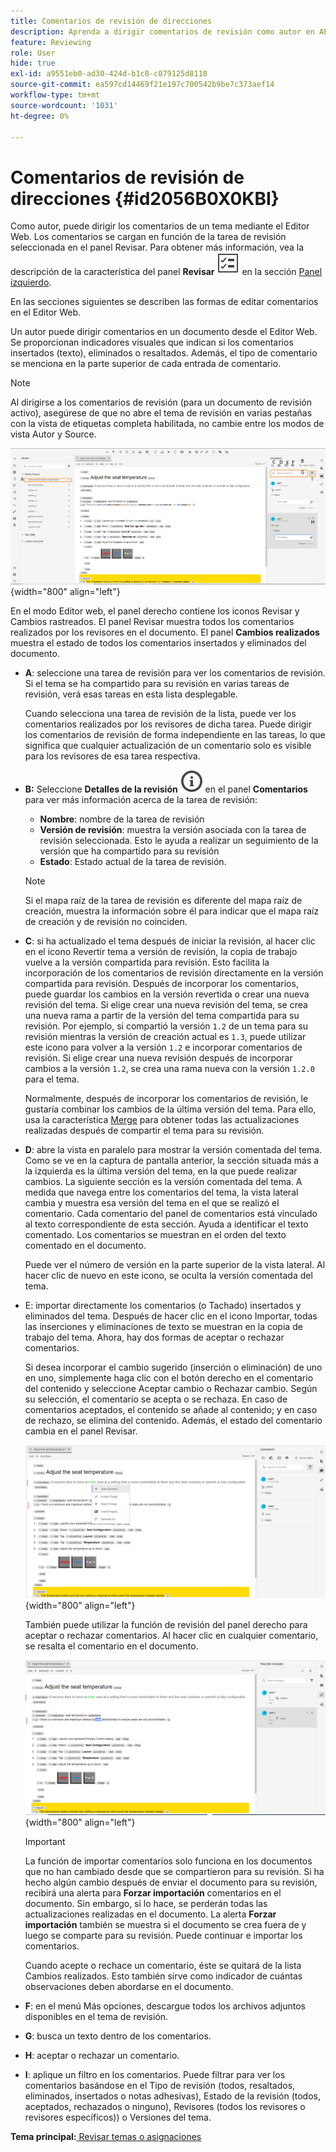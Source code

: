```yaml
---
title: Comentarios de revisión de direcciones
description: Aprenda a dirigir comentarios de revisión como autor en AEM Guides. Descubra cómo un autor puede editar, filtrar, aceptar o rechazar comentarios en un documento.
feature: Reviewing
role: User
hide: true
exl-id: a9551eb0-ad30-424d-b1c8-c079125d8118
source-git-commit: ea597cd14469f21e197c700542b9be7c373aef14
workflow-type: tm+mt
source-wordcount: '1031'
ht-degree: 0%

---
```


# Comentarios de revisión de direcciones {#id2056B0X0KBI}


Como autor, puede dirigir los comentarios de un tema mediante el Editor Web. Los comentarios se cargan en función de la tarea de revisión seleccionada en el panel Revisar. Para obtener más información, vea la descripción de la característica del panel **Revisar** ![](images/active-review-tasklist-icon.svg) en la sección [Panel izquierdo](../user-guide/web-editor-features.md#id2051EA0M0HS).

En las secciones siguientes se describen las formas de editar comentarios en el Editor Web.

Un autor puede dirigir comentarios en un documento desde el Editor Web. Se proporcionan indicadores visuales que indican si los comentarios insertados \(texto\), eliminados o resaltados. Además, el tipo de comentario se menciona en la parte superior de cada entrada de comentario.

>[!NOTE]
>
> Al dirigirse a los comentarios de revisión \(para un documento de revisión activo\), asegúrese de que no abre el tema de revisión en varias pestañas con la vista de etiquetas completa habilitada, no cambie entre los modos de vista Autor y Source.

![](images/comments-page-web-editor_cs.png){width="800" align="left"}

En el modo Editor web, el panel derecho contiene los iconos Revisar y Cambios rastreados. El panel Revisar muestra todos los comentarios realizados por los revisores en el documento. El panel **Cambios realizados** muestra el estado de todos los comentarios insertados y eliminados del documento.

- **A**: seleccione una tarea de revisión para ver los comentarios de revisión. Si el tema se ha compartido para su revisión en varias tareas de revisión, verá esas tareas en esta lista desplegable.

  Cuando selecciona una tarea de revisión de la lista, puede ver los comentarios realizados por los revisores de dicha tarea. Puede dirigir los comentarios de revisión de forma independiente en las tareas, lo que significa que cualquier actualización de un comentario solo es visible para los revisores de esa tarea respectiva.

- **B:** Seleccione **Detalles de la revisión** ![](images/active-review-info-icon.svg) en el panel **Comentarios** para ver más información acerca de la tarea de revisión:

   - **Nombre**: nombre de la tarea de revisión
   - **Versión de revisión**: muestra la versión asociada con la tarea de revisión seleccionada. Esto le ayuda a realizar un seguimiento de la versión que ha compartido para su revisión
   - **Estado**: Estado actual de la tarea de revisión.

  >[!NOTE]
  >
  > Si el mapa raíz de la tarea de revisión es diferente del mapa raíz de creación, muestra la información sobre él para indicar que el mapa raíz de creación y de revisión no coinciden.

- **C**: si ha actualizado el tema después de iniciar la revisión, al hacer clic en el icono Revertir tema a versión de revisión, la copia de trabajo vuelve a la versión compartida para revisión. Esto facilita la incorporación de los comentarios de revisión directamente en la versión compartida para revisión. Después de incorporar los comentarios, puede guardar los cambios en la versión revertida o crear una nueva revisión del tema. Si elige crear una nueva revisión del tema, se crea una nueva rama a partir de la versión del tema compartida para su revisión. Por ejemplo, si compartió la versión `1.2` de un tema para su revisión mientras la versión de creación actual es `1.3`, puede utilizar este icono para volver a la versión `1.2` e incorporar comentarios de revisión. Si elige crear una nueva revisión después de incorporar cambios a la versión `1.2`, se crea una rama nueva con la versión `1.2.0` para el tema.

  Normalmente, después de incorporar los comentarios de revisión, le gustaría combinar los cambios de la última versión del tema. Para ello, usa la característica [Merge](web-editor-features.md#id205DF04E0HS) para obtener todas las actualizaciones realizadas después de compartir el tema para su revisión.

- **D**: abre la vista en paralelo para mostrar la versión comentada del tema. Como se ve en la captura de pantalla anterior, la sección situada más a la izquierda es la última versión del tema, en la que puede realizar cambios. La siguiente sección es la versión comentada del tema. A medida que navega entre los comentarios del tema, la vista lateral cambia y muestra esa versión del tema en el que se realizó el comentario. Cada comentario del panel de comentarios está vinculado al texto correspondiente de esta sección. Ayuda a identificar el texto comentado. Los comentarios se muestran en el orden del texto comentado en el documento.

  Puede ver el número de versión en la parte superior de la vista lateral. Al hacer clic de nuevo en este icono, se oculta la versión comentada del tema.

- E: importar directamente los comentarios \(o Tachado\) insertados y eliminados del tema. Después de hacer clic en el icono Importar, todas las inserciones y eliminaciones de texto se muestran en la copia de trabajo del tema. Ahora, hay dos formas de aceptar o rechazar comentarios.

  Si desea incorporar el cambio sugerido \(inserción o eliminación\) de uno en uno, simplemente haga clic con el botón derecho en el comentario del contenido y seleccione Aceptar cambio o Rechazar cambio. Según su selección, el comentario se acepta o se rechaza. En caso de comentarios aceptados, el contenido se añade al contenido; y en caso de rechazo, se elimina del contenido. Además, el estado del comentario cambia en el panel Revisar.

  ![](images/import-comment-accept-web-editor_cs.png){width="800" align="left"}

  También puede utilizar la función de revisión del panel derecho para aceptar o rechazar comentarios. Al hacer clic en cualquier comentario, se resalta el comentario en el documento.

  ![](images/changes-tab_cs.png){width="800" align="left"}

  >[!IMPORTANT]
  >
  > La función de importar comentarios solo funciona en los documentos que no han cambiado desde que se compartieron para su revisión. Si ha hecho algún cambio después de enviar el documento para su revisión, recibirá una alerta para **Forzar importación** comentarios en el documento. Sin embargo, si lo hace, se perderán todas las actualizaciones realizadas en el documento. La alerta **Forzar importación** también se muestra si el documento se crea fuera de y luego se comparte para su revisión. Puede continuar e importar los comentarios.

  Cuando acepte o rechace un comentario, éste se quitará de la lista Cambios realizados. Esto también sirve como indicador de cuántas observaciones deben abordarse en el documento.

- **F**: en el menú Más opciones, descargue todos los archivos adjuntos disponibles en el tema de revisión.
- **G**: busca un texto dentro de los comentarios.
- **H**: aceptar o rechazar un comentario.

- **I**: aplique un filtro en los comentarios. Puede filtrar para ver los comentarios basándose en el Tipo de revisión \(todos, resaltados, eliminados, insertados o notas adhesivas\), Estado de la revisión \(todos, aceptados, rechazados o ninguno\), Revisores \(todos los revisores o revisores específicos\)\) o Versiones del tema.


**Tema principal:**&#x200B;[ Revisar temas o asignaciones](review.md)
